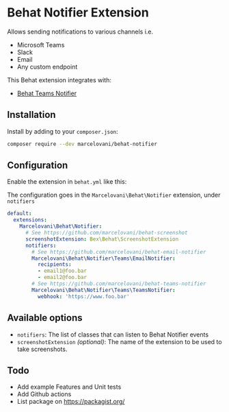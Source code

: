 Behat Notifier Extension
=========================
Allows sending notifications to various channels i.e.
- Microsoft Teams
- Slack
- Email
- Any custom endpoint

This Behat extension integrates with:
- [Behat Teams Notifier](https://github.com/marcelovani/behat-teams-notifier)


Installation
------------

Install by adding to your `composer.json`:

```bash
composer require --dev marcelovani/behat-notifier
```

Configuration
-------------

Enable the extension in `behat.yml` like this:

The configuration goes in the `Marcelovani\Behat\Notifier` extension, under `notifiers`

```yml
default:
  extensions:
    Marcelovani\Behat\Notifier:
      # See https://github.com/marcelovani/behat-screenshot
      screenshotExtension: Bex\Behat\ScreenshotExtension
      notifiers:
        # See https://github.com/marcelovani/behat-email-notifier
        Marcelovani\Behat\Notifier\Teams\EmailNotifier:
          recipients:
          - email1@foo.bar
          - email2@foo.bar
        # See https://github.com/marcelovani/behat-teams-notifier
        Marcelovani\Behat\Notifier\Teams\TeamsNotifier:
          webhook: 'https://www.foo.bar'
```
Available options
-----------------

- `notifiers`: The list of classes that can listen to Behat Notifier events
- `screenshotExtension` _(optional)_: The name of the extension to be used to take screenshots.

Todo
-------------
- Add example Features and Unit tests
- Add Github actions
- List package on https://packagist.org/
